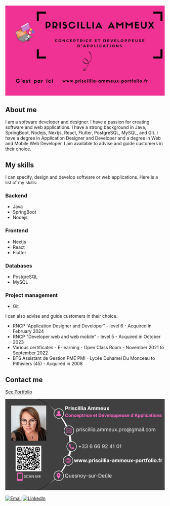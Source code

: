 ![Header](assets/image.jpg)

## About me

I am a software developer and designer. I have a passion for creating software and web applications. I have a strong background in Java, SpringBoot, Nodejs, Nextjs, React, Flutter, PostgreSQL, MySQL, and Git. I have a degree in Application Designer and Developer and a degree in Web and Mobile Web Developer. I am available to advise and guide customers in their choice.

## My skills

I can specify, design and develop software or web applications. Here is a list of my skills:

### Backend

- Java
- SpringBoot
- Nodejs

### Frontend

- Nextjs
- React
- Flutter

### Databases

- PostgreSQL
- MySQL

### Project management

- Git

I can also advise and guide customers in their choice.

- RNCP “Application Designer and Developer” - level 6 - Acquired in February 2024
- RNCP "Developer web and web mobile” - level 5 - Acquired in October 2023
- Various certificates - E-learning - Open Class Room - November 2021 to September 2022
- BTS Assistant de Gestion PME PMI - Lycée Duhamel Du Monceau to Pithiviers (45) - Acquired in 2008

## Contact me

[See Portfolio](www.priscillia-ammeux-portfolio.fr)

![Business Card](assets/business_card.png)

[![Email](https://img.shields.io/badge/-Email-c14438?style=flat-square&logo=Gmail&logoColor=white)](mailto:priscillia.ammeux.pro@gmail.com)
[![LinkedIn](https://img.shields.io/badge/-Linkedin-blue?style=flat-square&logo=Linkedin&logoColor=white)](https://www.linkedin.com/in/priscillia-ammeux/)
